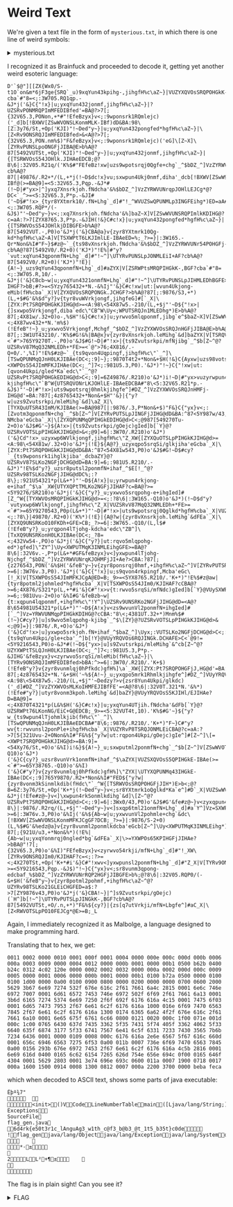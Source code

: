 # Weird Text

We're given a text file in the form of `mysterious.txt`, in which there is one line of weird symbols: 

<details>
  <summary>mysterious.txt</summary>   
  
   `++++++++++[>+>+++>+++++++>++++++++++<<<<-]>>>--.<+++++++++.>>----.<<---.>----.<--.>>---.--..-.--.+++++++++++++++++++++++++++++++++++.<+++++++++++++++++++++++.>---.<<++++++++++++++.-.>----.<--.>>----.<<++++.>----.+++++++++++++++++.>-----.-.<<-----------.>>-.<<++++.++++++++++++.>>---.<<++++++++++++++++.-------------------.>>---.--.++++++++++++++++++++++.<-------------.-.-.+++++++++++++++.-.>------.<<----------.++++++++++++++++.>>+++.-------.<------.>++++.-------.<<-----.-.>>---.+++++.-------.-.-.<<------.-.>>+++.-.-.-.-.<-----------------.<-------.>>---.-------.+++++.-------.++++++++++++++++++++++++++++++++++++.-.-.<++++++++++++++.-.+++++.-.-.-------.+++++.-------.>---------.<++++.-.-.-.-.-------.-.>--------.<++++.<++++++++.-.>---------.+++++.-.-------.>--------.-.-.-.<<---------.-.>-------.+++++.-.-.-.-------.>---------.<++++.-------.+++++.-------.>-----.-.<+++.>++++++++++++++++++++++++++++++++.-.<---.-.<++++.>+++++++++++++++++++++++++++++.<++++.>>------.<<--.-.-.>>+++++++++++++++++++.<-------.>--.<<----.-.>>---.+++++.-.-------.<--------.>++++.-.-------.------------------------.++++++++++++++++++++++++++++.-------.<-------.-.-.>----.+++++.-.-.-------.<------.>++++.-.-.-.-.<++++++++++++++++++++++++++++.<++++.>>---.-------.+++++.-------.++++++++++++++++++++++++++++++++++++.-.-.<---------.++++++++++++++++++++++.+++++.-------.-.>------.<--.-.-.-.+++++.-.-.-------.>---------.<++++.-------.-.-.+++++.-------.>-------.-.-.<<++.>-----.+++++.-.-.-.-.-------.>---------.<++++.>++++++++++++++++++++++++++++++++.<--------.-.++++++++++++++++++++++++++++++++++++.<+++++++++++++++.-.-------.+++++.-------.>------.-.-.>------------.-.<<.-.-.-------.-.-.>---------.>--------.-.<---.>+++++++++++++++++++++.-.-.+++++.-------.<------.-.-.-.>+.-------.-.-.+++++.-.-------.<--------.>-------------------------.-.++++++++++++++++++++++++++++.-.-------.+++++.-------.<<++++++++.-.-.>>----.+++++.-------.+++++.-------.<<------.>+++++++++++++++++.>---.-.-.+++++.-.-------.++++++++++++++++++++++++++++++++++++.<+++++++++++++++++++++.-.-------.-.+++++.-------.-.>--------.-.-.<++.-.-.<++++++++++++.>--.-------.>-------.<<----.>>--.<++.<---.>--.-.-------.-.-.>--------.-.-.<++.-------.>+++++++++++++++++++++++++++++++.<++++.-.-------.++++++++++++++++++++++++++++++++++++.>-----.<<++++++.-.>----.>----.<<---.-.>----.-.-.<++.-------.-.>>++++++++++++++.<-----.>-------------------------.-.<<+.>>+++++++++++++++++++++.+++++.-.-.-------.<---------.>++++.-.-------.------------------------.++++++++++++++++++++++++++++.-------.<-------.-.-.>++.-.-.-------.-.-.-.<<++++++++.>>++++.-.-.<++++++++++++++++++++++.<-----.>>---.-------.+++++.-------.++++++++++++++++++++++++++++++++++++.-.-.<++++++++++++++++++++.-.-.<+++++++++++++++++++++++.>--------.>------.<<---.>---.-.+++++.-.-.-------.-.>---------.<++++.-------.-.-.+++++.-------.>-------.-.-.<----.<-------------------.>--.+++++.-.-.-.-------.>---------.<++++.>++++++++++++++++++++++++++++++++.<--------.-.++++++++++++++++++++++++++++++++++++.<++++++++++++++++.-.-------.+++++.-------.>------.-.-.<++.>>-------------.-.<<---------.-.+++++.-------.>--------.<++++.>>-------.-.<----.>+++++++++++++++++++++.-.-.+++++.-------.<------.-.-.-.>+.-------.-.-.+++++.-.-------.<--------.>-------------------------.-.++++++++++++++++++++++++++++.-.-------.+++++.-------.<<+++.-.-.>>++.<++++++++++++++++++++++.>--------.-.-.-.++++++++++++++++++++++++++++++++++++.<+++++++++++++++++.+++++.-.-.-.-.-------.>--------.<--.+++++.-------.+++++.-------.>------.-.<+++.-.-------.-.>-----.<++++.-.-------.-.-.+++++.-------.>--------.<<--.>+++.-.-.-------.-.>-------.<--.-.+++++.-------.>-----.-.-.-.+++++++++++++++++++++++++++++++++.<------.-.++++++++++++++++++++++++++++++++++++.>----.<<+++.-.>----.-.-.<++.-------.-.>>++++++++++++++.<-----.>-------------------------.-.<<+.>>+++++++++++++++++++++.+++++.-.-.-------.<---------.>++++.-.-------.------------------------.++++++++++++++++++++++++++++.-------.<-------.-.-.>----.+++++.-.-.-------.<------.>++++.-.-.-.-.<++++++++++++++++++++++++++++.<+++.>>---.-------.+++++.-------.++++++++++++++++++++++++++++++++++++.-.-.-.<+++++++++++++++++++.-------.-.-.+++++.-.-------.>--------.<++++.<++++++++++++++++.-.>---------.+++++.-------.>-------.-.<<------.>++.-.-.-------.>------.<++++.-.-.-.-------.+++++.-.-------.>---------.<--.>++++++++++++++++++++++++++++++++.<++++.<+++++.-.>++++++++++++++++++++++++++++.<--.+++++.-------.>----.<++++.-.>>-----------.<<--.-------.-.>-------.<--.-.-.-.>-----.-.>-----------.-.<---.>+++++++++++++++++++++.<<-.>>--.-.+++++.-------.+++++.-------.<---------.>++++.-------.-.+++++.-.-.-.-------.<---------.>-------------------------.++++++++++++++++++++++.-.-.<-----.>--.+++++.-.-------.-.-.<<+++.>>++++.<+++++++++++++++++++++++++.>--------.+++++.-.-.-------.++++++++++++++++++++++++++++++++++++.<++++++++++++++++++++++.-.-------.+++++.-.-.-------.>--------.<++++.-.<+++++++++++++++.>--------.-.-.+++++.-------.>---------.<++++.<--------.>--------.+++++.-------.>------.-.<<------.>++.-.-.-------.-.>-------.+++++++++++++++++++++++++++++++++.<---.+++++.-.-.-.-------.-.++++++++++++++++++++++++++++++++++++.<+++++++++++++.-------.-.+++++.-------.>------.<++++.-.-.>>------------------.<<--.-------.>>++++++++++++++++++++.<--------.<+++.>>--------------------------.-.<<---.>>+++++++++++++++++++++.+++++.-------.-.<---------.>--.+++++.-.-------.+++++.-------.<-------.>-------------------------.++++++++++++++++++++++.-.<----.>++++.-.-------.<----.>--.+++++.-.-------.<-----.>--.+++++.-.-.-------.<<.>>-------------------------.++++++++++++++++++++++.-.-.+++++.-.-------.++++++++++++++++++++++++++++++++++++.--------------------------------.<++++++++++++++++++.>--------.+++++.-.-------.-.+++++.-------.++++++++++++++++++++++++++++++++++++.<++++++++++++++++++++.-.-.<++++++++++++.>--.-------.>-------.<--.<-----.>--.-.+++++.-.-.-------.>---------.<++++.-.-------.+++++.-------.-.>-------.<++++.-.<++++++.>--.<--.>>------.+++++++++++++++++++++++++++++++++.-.<<++.-.-------.>+++++++++++++++++++++++.<++++.-------.+++++.-------.>>++++++++++++++.<------.>--.<<++.-.>>---.-.<------.>++++.------------------------------.-.++++++++++++++++++++++++++++.-.-------.<-------.>-------------------------.++++++++++++++++++++++.+++++.-.-------.-.+++++.-------.<---------.>--.------------------------.++++++++++++++++++++++.-.+++++.-------.<<+++++.-.-.-.>>+.<++++++++++++++++++++++.>--------.+++++.-.-.-------.++++++++++++++++++++++++++++++++++++.<++++++++++++++++++++++.-.-------.+++++.-.-.-------.>--------.-.-.<----.+++++.-------.>----.<++++.-------.+++++.-------.>-----.<<++++++.>---.-.+++++.-.-------.>-------.-.-.<++.-.-.-------.+++++.-------.-.>--------.<++++.-.<++++.>--.<--.>>------.<<--.>>++++++++++++++++++++++++++++++++.<<++++.-.-------.>+++++++++++++++++++++++.-.<---.+++++.-.>>++++++++++++++.<-----.<---.-.-.-.>>------.<------.>-------------------------.++++++++++++++++++++++++++++.-------.+++++.-------.<------.>-------------------------.-.++++++++++++++++++++++++++++.-------.+++++.-------.<-------.-.-.-.>-----.------------------------.<---.>--.++++++++++++++++++++++++++++.-.-------.-.+++++.-------.<<++.-.-.>>++.-.-------.-.-.+++++.-------.++++++++++++++++++++++++++++++++++++.<++++++++++++++++++++++++++++++++++++++.-.+++++.-------.-.-.>-------.<<++++++++++++++++++.>---.+++++.-------.-.-.>-------.-.-.<<---------.-.>.-.-------.>------.<++++.<------.-.>---------.+++++.-.-.-.-------.>----------.<++++.-------.+++++.-------.>-----.-.-.<----.+++++.<++++++.>--.<--.>>------.<<--.>----.<--.>--.>++++++++++++++++++++++++++++++++++++++++++++++++++++.<+++++++++++++++++++++++++++++.>-------------------------.-.<<.>>+++++++++++++++++++++.+++++.-.-------.<--------.-.-.>++.-------.<---.>-------------------------.++++++++++++++++++++++.+++++.-.-------.-.+++++.-------.<---------.>--.------------------------.++++++++++++++++++++++.-.+++++.-------.<<+++++.-.-.>>----.+++++.-.-------.++++++++++++++++++++++++++++++++++++.--------------------------------------.+++++.-------.+++++.-.-------.++++++++++++++++++++++++++++++++++++.--------------------------------.-.-.-------.+++++.-.-.-.-------.++++++++++++++++++++++++++++++++++++.-.-.<+++++++++++++++++++++++++++++.-------.+++++.-.-.-------.-.>--------.<--.>--.<++++.-------.+++++.-.-------.>------.-.-.-.<+.-.-.-.-------.+++++.<+++++++.>>--------.<<--.>>++++++++++++++++++++++++++++++++.<<++++.-.-------.>+++++++++++++++++++++++.-.-.<++.-------.+++++.>>+++++++++++++.<-----.<---.>>--------------------------.<<--.>>+++++++++++++++++++++.+++++.-.-------.<--------.>++++.-.-------.------------------------.++++++++++++++++++++++++++++.-------.<-------.-.-.>++.-.-.-------.-.-.-.<--------.>++++.-.-.<++++++++++++++++++++++++++++++.<++++.>>---.-------.+++++.-------.++++++++++++++++++++++++++++++++++++.-.-.-.<+++++++++++++++++++.-------.-.-.+++++.-.-------.>--------.<++++.<++++++++++++++++.-.>---------.+++++.-------.>-------.-.-.<----.+++++.-------.+++++.-.-.-------.>--------.<<---------------.>+++.-.-.-------.-.>-------.<--.-.+++++.-------.>-----.-.-.<----.-.-.>----.<++++.<++++.>>+++++++++++++++++++++++++++++++.<<--.-.>++++++++++++++++++++++++++.<++++.>>-----.<<--.-.-.>>+++++++++++++++++++.<-------.-.-.-.>----------------------------.++++++++++++++++++++++++++++.-------.+++++.-.-.-------.<--------.>-------------------------.-.++++++++++++++++++++++++++++.-------.+++++.-------.<-------.-.>--------------------------.++++++++++++++++++++++.<---.>++++.-------.<---.>++++.-.-.<++++++++++++++++++++++++++++++.<-.>>---.-------.+++++.-------.++++++++++++++++++++++++++++++++++++.<-------.++++++++++++++++++++++++++++.-------.+++++.-------.-.+++++.-.-------.>----------.<++++.<+++++++++++++++++.>--------.-.-.-.>-------.-.<+++.-------.<---------.>++++.-------.-.>-------.<++++.-.-------.<--------.>--.>------.<++++.-.-.>++++++++++++++++++++++++++++++.-.<---.-------.++++++++++++++++++++++++++++++++++++.<++++++++++++.+++++.-.-------.-.>------.>----------.<<---.>---.>---.-.<<----.-.>-----.<--.-.>---.>++++++++++++++++.-.<<++.-.>>---.<------.>++++.------------------------------.-.++++++++++++++++++++++++++++.-------.-.<-------.-.>+++.------------------------------.++++++++++++++++++++++.+++++.-.-------.-.+++++.-------.<----------.>--.------------------------.++++++++++++++++++++++.-.+++++.-------.<<++++.-.-.-.>>+.<++++++++++++++++++++++.>--------.+++++.-.-.-------.++++++++++++++++++++++++++++++++++++.<++++++++++++++++++++++.-.-------.+++++.-.-.-------.>--------.<<+++++++++++++++++.-.>++.-.-------.-.-.>--------.<<-------.-.>----.+++++.-.-------.>-------.-.<<-------.>++.-.-.-------.-.>-------.<--.-.+++++.-------.>-----.<--.-.-.>----.<++++.<++++++.>--.<--.-.-.>>-------.-.<<+++.-.-------.-.>>-----.<<++++.>>+++++++++++++++++++++++++++++++++++++++++++++++++++++++.<<--.-.>>---.<+++++++++++++++.>-------------------------.++++++++++++++++++++++.-.-.<-----.>++++.-------.------------------------.++++++++++++++++++++++++++++.-------.<------.-.>+++.-.-.-.-.-------.------------------------.<--------.>--.++++++++++++++++++++++++++++.-.-------.-.+++++.-------.<<+.-.-.>>+++++++++++++++++++++++++++++++++.--------------------------------.-.-.-------.-.+++++.-------.++++++++++++++++++++++++++++++++++++.<+++++++++++++++++++++++++++++++++++++.+++++.-------.+++++.-------.>------.<--.+++++.-.-.-.-------.>-------.<++++.<++++++++++.>--------.+++++.-------.>------.-.<<------.>++.-.-.-------.-.>-------.<--.-.+++++.-------.>-----.<--.-.-.>----.<++++.<++++++.>--.<--.-.-.>>-------.-.<<+++.-.-------.-.>>-----.++++++++++++++++++++++++++++++++++++++++++++++++++++++++.-.-.<+++++++++++++++++.<.>>+++.-.<++++++++++++++++++++++++++++++.>--------.+++++.-------.<<++++++++++++++++++++++++.>>--.<------.>++++.-------.<<-----.-.>>+++.-.-.-.-.-------.<-----------.<--------.>--.>++.-.-------.-.+++++.-------.<<--------.>>++++.-------.-.-.++++++++++++++++++++++++++++++++++++.<++++++++++.+++++.-.-------.-.+++++.-------.>--------.-.<---.+++++.-.-.-------.-.-.>--------.<++++.<++++++++++.-.>---------.+++++.-.-------.>--------.-.-.-.<<---------.-.>-------.+++++.-.-.-.-------.>---------.<++++.-------.+++++.-------.>-----.<--.+++++.-.-.-.-.<++++.>>--------.<---.>++++++++++++++++++++++++++++++++.<<++.-.-.>>+++++++++++++++++++.<+++++++++++++++++++++++++.-.>--------------------------.-.++++++++++++++++++++++++++++.-------.+++++.-------.<-------.>++++.-.-------.------------------------.++++++++++++++++++++++++++++.-------.<-------.-.-.-.>+.-.-.-------.------------------------.<<+++++.>>--.++++++++++++++++++++++++++++.-.-------.-.+++++.-------.<<--------.-.-.>>+++++++++++++++++++++++++++++++++.--------------------------------.-.-.-------.-.+++++.-------.++++++++++++++++++++++++++++++++++++.<+++++++++++++++++++++++++++++++.+++++.-------.+++++.-------.>------.<--.-.-.+++++.-.-------.-.>--------.<--.+++++.-.-.-------.+++++.-------.-.>---------.-.<+++.-.-------.+++++.-------.>------.<--.+++++.-.-------.>-----.<++++.-.-------.-.>-----.<++++.>++++++++++++++++++++++++++++++++.-.<<++++.>+++++++++++++++++++++++++++.-.<+++.-.-.>>-------.-.<------.>+++++++++++++++++++++.<<-----.>>--.+++++.-------.-.<-------.>++++.-.-------.------------------------.++++++++++++++++++++++++++++.-------.<-------.-.-.>++.-.-.-.-------.------------------------.<-------.>+++++++++++++++++++++.<--.>++++.-.------------------------------.++++++++++++++++++++++++++++.-.-------.<<+.>>--.+++++.-------.-.+++++.-------.++++++++++++++++++++++++++++++++++++.--------------------------------------.+++++.-------.-.++++++++++++++++++++++++++++++++++++.<++++++++++++++.++++++++++++++++++++++++++++.-.-.-.-.-------.-.>---------.<++++.<+++++++++++.>--.-.-.-.-------.-.>---------.<++++.-------.<----------.>++++.-.-.-.-------.>---------.+++++++++++++++++++++++++++++++++.-.<++.-.-.-.-.-.-------.-.++++++++++++++++++++++++++++++++++++.<+++++++++++.-.-------.-.>-----.>---------------.<<---.+++++.-.>>+++++++++++++++++++.<------.<---.>>--------------------------.<<--.>>+++++++++++++++++++++.-.+++++.-------.-.<---------.>-------------------------.++++++++++++++++++++++++++++.-.-.-------.<------.>-------------------------.++++++++++++++++++++++.-.+++++.-.-------.<-------.>--.------------------------.++++++++++++++++++++++++++++.-------.<-----.>++++.------------------------------.<---.>+++++++++++++++++++++++++++.-.-.-.-.-------.++++++++++++++++++++++++++++++++++++.--------------------------------------.+++++.-.-.-.-------.+++++.-------.++++++++++++++++++++++++++++++++++++.--------------------------------.-.-.-.-.-.-------.++++++++++++++++++++++++++++++++++++.<+++++++++.++++++++++++++++++++++++++++.-------.+++++.-.-.-------.-.>---------.<<++++.>+++.-.-.-------.-.>-------.<++++.-.-.-.-.-.-------.>--------.<++++.<+++++++.-.-.-.-.>>-------.<<++++.-.-------.-.>>-----.<<++++.-.-.-.>>+++++++++++++++++++++++++++++.<<--.>>+++++++++++++++++++++.<++++++++++++.>++++.-------.+++++.-------.+++++.-------.<-------.>++++.-.------------------------------.-.++++++++++++++++++++++++++++.-------.-.+++++.-.-------.-.<<++++++++++.>>++++.-.-.-.-.-.<+++++++++++++++.>--------.<<---------.>>--.+++++.-.-------.++++++++++++++++++++++++++++++++++++.<+++++++++++++++++++++.-.-.-.-.<+++++++++++++++++++++++.>--------.>--------.<<---.>+++.-.-.-.-.-------.-.>---------.<++++.-.-.-.-.-------.>-------.<--.-.-.+++++.<+++.-.-.>>--------.<<++++.-------.-.>>----.<<++++.-.>>+++++++++++++++++++++++++++++++.<<--.-------.-.+++++.-.-.-.-------.>+++++++++++.<++++.-.-------.>>-------------.<<--.+++++.>>++++++++++++++++++++.<--------.<---.>>---.<<--.-.>>---.<------.>++++.-.------------------------------.++++++++++++++++++++++.+++++.-.-------.-.<---------.>-------------------------.++++++++++++++++++++++++++++.-------.-.+++++.-.-------.-.<---------.>--.+++++.-------.-.-.+++++.-.-.-------.<<+.>+++++++++++++++++++++++.-.>++.-------.+++++.-------.++++++++++++++++++++++++++++++++++++.<------.-.++++++++++++++++++++++++++++.-------.+++++.-.-.-.-.-------.>-----------.<<+++++++++++++++.>+++.-.-------.-.>------.-.<<-------.-.>+.-------.>-----.<<----.>+++.-.-.-------.-.>-------.<++++.-------.>---.<++++.-------.>+++++++++++++++++++++++++++++++.<--.-.+++++.-.<++++++.>+++++++++++++++++++++++++++++.<--.>>--------.<<++++.-.-------.-.>-------.<--.-.+++++.>>++++++++++++++.<-----.<---.>>--------------------------.<<--.>>+++++++++++++++++++++.+++++.-.-------.<--------.>++++.-------.+++++.-.-------.<------.>--.-.+++++.-.-.-.-.-------.<---------.>++++.-.-------.+++++.-------.+++++.-------.<<+++.>>++++.-.-------.++++++++++++++++++++++++++++++++++++.--------------------------------------.+++++.-------.+++++.-.-------.++++++++++++++++++++++++++++++++++++.--------------------------------.-.-.-------.+++++.-.-.-.-------.++++++++++++++++++++++++++++++++++++.-.-.<+++++++++++++++++++++++++++++++.-------.+++++.-------.>-----.<<+++++.>>--.<++.-------.+++++.-------.-.>------.<<--------.>>++++++++++++++++++++++++++++++++.<++.-.-------.++++++++++++++++++++++++++++++++++++.<+++++++++++++++++++++++.-.>>-------.-.<<---.-.-.-------.-.>----------.<++++.-------.>>---------.<<--.-.+++++.-.-------.>---------.>-------.-.<---.<+.-.>>+++++++++++++++++++++++++.-.<+++++++++++++++++++++++++++++.>--------.<<++++++++++++++++++++++++++.>>++++.-.-.-.-------.<<------.>---------.>+++.-------.-.+++++.-.-------.-.<<---------.>---------.>---.+++++.-.-.-------.-.<<--------.>>++++.<---------.>--------.+++++.-.-.-------.++++++++++++++++++++++++++++++++++++.<++++++++++++++++++++++.-.-.-.-.-------.>-------.<++++.-.-.-------.>-----.<--.-.-.>----.<++++.-.-------.-.-.+++++.-------.>--------.<<+.>+++.-.-.-------.-.>-------.<++++.-.-------.>----.<--.>--.-.<+++.-.-.-.-.-.-.<++.>>---------.<<--.-.-.>>----.<<--.+++++.-.>>+++++++++++++++++++++++++++++++++++++++++++++++++++++.<++++++++++++++++++++.-.-.>----.+++++.-------.+++++.-.-.-------.<--------.>++++.------------------------------.++++++++++++++++++++++.+++++.-.-------.-.+++++.-------.<<+++++++++.>>++++.-------.<+++++++++++++++++++++.>++++.-.-.-------.<<--------.>>++++.-------.+++++.-.-------.-.-.++++++++++++++++++++++++++++++++++++.<+++++++++.+++++.-------.-.-.-.+++++.-------.-.>----------.<--.-.+++++.-.-------.+++++.-------.>--------.<--.+++++.-.-------.>-----.<<++.>---.-.-.>-----.<<-----.-.>++.-------.-.-.>-------.<++++.-------.+++++.-------.>-----.<--.-.-.>----.<++++.<+++++++.>>+++++++++++++++++++++++++++++++.<<--.-.>++++++++++++++++++++++++++.<--.-.>---.<--.>>+++++++++++++++.<---.>--.<<++.-.-.>>----.<------.>++++.-.-------.-.<-----.>-------------------------.++++++++++++++++++++++++++++.-.-.-.-.-------.+++++.-------.<----------.>++++.-------.------------------------.++++++++++++++++++++++++++++.-.-------.+++++.-------.-.-.<<+++.>>++++.-------.-.++++++++++++++++++++++++++++++++++++.--------------------------------.<+++++++++++++++++.-.>---------.+++++.-------.-.++++++++++++++++++++++++++++++++++++.<+++++++++++++++++++++++.<++++++++++++++++++++.-.>---------.>-----.<++++.<----.-.>---.-.-.-------.-.>---------.<<-------.-.>++.-.-------.-.-.>--------.<++++.<--------.>--.-------.-.+++++.-------.>--------.<++++.-------.+++++.-------.-.-.>-------.<--.+++++.-.-.<+++++.>--.<--.>>--------.<---.<---.-.>>----.<<++++.-.-.>>+++++++++++++++++++++++++++++++++++++++++++++++++++++.<+++++++++++++++++++++++.>++++.------------------------------.-.++++++++++++++++++++++++++++.-------.-.<-------.>--.+++++.-------.-.<-----.>-------------------------.++++++++++++++++++++++++++++.-.-------.+++++.-------.-.<--------.>++++.-.-.-.-.<++++++++++++++++++++++++++++.<++.>>---.-------.<<---.>>++++.-.-.-.-.-.-------.-.++++++++++++++++++++++++++++++++++++.<+++++++++.-.+++++.-------.-.>------.<++++.-------.>---.<--.<++++++++++++++.>++++.-.-.-.-------.-.>---------.<<--------.>+++.-.-------.-.-.-.>--------.+++++++++++++++++++++++++++++++++.-.<++.-.-.-.-.-------.++++++++++++++++++++++++++++++++++++.<++++++++++++.>>---------.<<--.-------.-.>------.>-----.-.<<----.+++++.-------.>------.<++++.-------.+++++.>>+++++++++++++++.<-----.>--.<--.>--.-.-.+++++.-------.+++++.-------.<--------.-.>+++.-------.+++++.-.-.-------.<-------.>++++.-.-.-------.------------------------.<<+++++.>>+++++++++++++++++++++++++++.-.-------.+++++.-------.-.<<-------.>++++++++++++++++++++.-.>++.-------.+++++.-------.-.++++++++++++++++++++++++++++++++++++.<-------.-.++++++++++++++++++++++++++++.-.-------.-.>-------.<++++.<+++++++++++++++++.-.>---------.-.>------.<++++.-------.+++++.-.-.-.-------.>--------.<<------------.>+++.-.-------.-.>------.-.-.<----.+++++.-.-.-.-.-------.>--------.<++++.<++++++.>--.<--.>>-----.<---.<---.>--.<--.-.>>------.<<++++.-.-------.-.>>++++++++++++++++++++++++++++++++++++++++++++++++++++.-.<+++++++++++++++++++++.>--.<<+.-.>>---.-.+++++.-------.-.<---------.>-------------------------.++++++++++++++++++++++.+++++.-------.-.<------.>-------------------------.++++++++++++++++++++++.+++++.-------.<-----.>--.+++++.-------.-.<-----.>-------------------------.++++++++++++++++++++++.-.+++++.-.-.-------.<<+.>>++++.-.-.<++++++++++++++++++++++.-.>---------.+++++.-------.-.++++++++++++++++++++++++++++++++++++.<+++++++++++++++++.>--.<<+++++++++++++++++++++.>+++.-.-.-.-.-------.-.>---------.<--.-.+++++.-.-.-------.>-------.<--.+++++.<+++++.-.-.-.>>-------.<<++++.-------.>>---.<<--.+++++.-.-.-.-------.-.>>--------.<<++++.-.-.-------.>>+++++++++++++++++++++++++++++.<<--.-.>+++++++.<++++.-.>>------.<<--------.>>+++++++++++++++++++++.<------.>--.<<++.-.>>---.-.<------.>--.-.+++++.-.-------.+++++.-------.+++++.-------.<----------.>-------------------------.++++++++++++++++++++++++++++.-.-------.-.-.<-------.>++++.-.-.-.-.-.<+++++++++++++++++++++++++++.<+++.>>---.-------.<<---.>>++++.<------.>--.-------.++++++++++++++++++++++++++++++++++++.<+++++++++++++++++++.-.-.-.-.+++++.-------.-.>---------.<--.-.-.+++++.-------.>------.<++++.-------.<+++++++++++.>++++.-------.-.>-------.<++++.-.-.-.-.<----------.-.>---------.>---------.<++++.-------.+++++.-------.-.>------.<++++.-.-------.>----.<++++.-.-------.>++++++++++++++++++++++++++++++.<++++.-.<++++.>+++++++++++++++++++++++++++++.<--.+++++.-------.+++++.>>++++++++++++++.<------.>--.<<----.-.-.>>----.<------.>++++.-------.-.-.<-----.>++++.-------.-.+++++.-.-.-.-------.<---------.>--.+++++.-.-.-.-.-.-.-.-.-------.-.<<++.>++++++++++++++++++++.>---.+++++.-.-.-------.++++++++++++++++++++++++++++++++++++.<++++++++++++++++++++++.-.-.-.-.-------.>-------.<++++.-.-.-------.>-----.<--.+++++.-------.>----.<<++++++++++.>+++.-.-.-------.>------.<<------.>---.+++++.-.-------.+++++.-------.-.>---------.<++++.-------.>+++++++++++++++++++++++++++++++.<++++.-.-.-.-.-.-.<++++.-.>++++++++++++++++++++++++++++.>-----------.-.<<----.+++++.-------.>------.<--.+++++.-.>>+++++++++++++++.-.-.<<----.>>--.<---------.>--.+++++.-------.+++++.-------.<------.>-------------------------.++++++++++++++++++++++++++++.-.-.-.-.-------.+++++.-------.<----------.>++++.-.-------.------------------------.++++++++++++++++++++++++++++.-.-.-------.<<++++.>>++++.-------.-.+++++.-------.+++++.-------.++++++++++++++++++++++++++++++++++++.--------------------------------.-.-------.+++++.-.-------.++++++++++++++++++++++++++++++++++++.--------------------------------.-.-.-.<+++++.-.>---------.++++++++++++++++++++++++++++++++++++.<++++++++++++++++++++++++++.<+++++++++.>--.-.-.-------.-.>--------.<<-------.>---.-.+++++.-.-.-------.-.-.>----------.+++++++++++++++++++++++++++++++++.<+++.-.-.-.-.<+++++++.-.>---.<--.>+++++++++++++++++++++++++++++.<--.>--.>-------------.-.<<----.+++++.-------.+++++.-------.>--------.<++++.>>+++++++++++++++.<---.>--.<<----.>>--.-.+++++.-------.<-------.-.-.>---------------------------.-.++++++++++++++++++++++++++++.-------.+++++.-------.<-------.>++++.-.-.-.-.-------.------------------------.<--------.>+++++++++++++++++++++.+++++.-.-------.-.-.<<++.>>++++.-------.-.++++++++++++++++++++++++++++++++++++.--------------------------------.-.-------.+++++.-.-.-------.++++++++++++++++++++++++++++++++++++.<+++++++++++++++++++++++++++++++++++++.+++++.-.-.-------.>------.<--.-.+++++.-------.-.>------.<++++.-.-.-.-------.>------.<++++.<++.>--.-.-------.>------.<--.-.+++++.-------.>-----.<++++.-.-.>++++++++++++++++++++++++++++++.<--------.+++++.-.<++++++.>+++++++++++++++++++++++++++++.<++++.-------.>>--------.<<--.-.>------.<++++.>>-----.<<--.-.-.>>+++++++++++++++++++.<-------.-.-.<-----.>>-----.+++++.-.-------.<------.>++++.------------------------------.++++++++++++++++++++++++++++.-------.+++++.-------.<-------.>-------------------------.++++++++++++++++++++++.-.+++++.-.-------.<-------.>-------------------------.-.++++++++++++++++++++++.-.-.<<++++++.>>++++.<++++++++++++++++++++++++++.>--.-.-.-.-.-------.++++++++++++++++++++++++++++++++++++.<+++++++++++++++++++++.-.-.-.-.-------.-.+++++.-------.-.>-----------.<++++.-.-------.-.-.>------.<--.-.+++++.-.-.-------.>-------.<--.+++++.-------.-.+++++.-------.-.-.>---------.<--.-.+++++.-------.+++++.-------.>-------.+++++++++++++++++++++++++++++++++.<---.+++++.<++++.>+++++++++++++++++++++++++++++.<--.>>------.<<--.-.>-----.<--.-.>---.<++++.>>+++++++++++++++.-.<<---.>>--.<------.<---.>>---.<---.>++++.-.-------.-.<-----.>-------------------------.++++++++++++++++++++++++++++.-.-.-.-.-------.+++++.-------.<----------.>--.------------------------.++++++++++++++++++++++.+++++.-------.<------.>++++.------------------------------.++++++++++++++++++++++++++++.-.-------.+++++.-------.+++++.-------.++++++++++++++++++++++++++++++++++++.<+++++++++++++++++++++++.-.++++++++++++++++++++++.+++++.-------.-.>-------.<++++.-------.+++++.-.-------.>------.<++++.-------.-.-.>-----.<++++.-.-.-.-.-------.>-------.<--.<+++++.>--.-.+++++.-------.>-------.<++++.-------.>+++++++++++++++++++++++++++++++.<++++.-------.++++++++++++++++++++++++++++++++++++.<+++++++++++++++++.-------.-.-.>-----.<++++.-.-.-------.>>-------------.<<--.-.>--------.<++++.-.-.-.-.>>++++++++++++++.<-------.>-------------------------.<<----.-.>>++++++++++++++++++++.<-----.>-------------------------.++++++++++++++++++++++.+++++.-.-.-.-------.<--------.>-------------------------.-.++++++++++++++++++++++.-.-.+++++.-.-------.-.<----------.>++++.-.-.-.-.<++++++++++++++++++++++++++++.<++++.>>---.-------.<<---.>>--.+++++.-------.-.++++++++++++++++++++++++++++++++++++.<+++++++++++++++++++.-.-.-.-------.>------.<--.+++++.-.-------.>-----.<++++.-------.-.-.>-----.<++++.-.-.-.-.-------.>-------.<--.-.-.+++++.-------.-.-.>--------.<++++.-------.-.>----.<++++.-------.>+++++++++++++++++++++++++++++++.<--.-.+++++.-.-------.++++++++++++++++++++++++++++++++++++.<+++++++.>>--------.<<--.-.>-----.<++++.>>-----.<<--.-------.>-----.>+++++++++++++++++++.<<+++.>>--.<----.-.-.>++.------------------------------.++++++++++++++++++++++.+++++.-.-.-------.-.-.<----------.>++++.-.-.<++++++++++++++++++++++++++++++.>--------.<<+++++++++++.>>--.+++++.-.-.-.-.-------.<<--------.>>++++.<------------.>--.-.-.-.-.-------.++++++++++++++++++++++++++++++++++++.<+++++++++++++++++++++.-.-.-.-.<+++++++++++++++++++.>--------.>--------.<<---.>+++.-.-.-.-.-------.-.>---------.<++++.-.-.-.-.-------.>-------.<++++.<-----------------.>--.-.-------.>------.<--.-.+++++.-------.-.>------.<++++.-------.>+++++++++++++++++++++++++++++++.<++++.-.-.<++++++.>+++++++++++++++++++++++++++++.<++++.-------.>>--------.<<--.-.>------.<--.-.>---.<--.>>+++++++++++++++.<---.<+++.-.>>---------------------------.++++++++++++++++++++++.<-----.>-------------------------.-.++++++++++++++++++++++++++++.-------.-.<------.>++++.-------.-.-.+++++.-.-------.<--------.>--.-.-.+++++.-.-.-.-------.-.<<++++.>>--.+++++.-.-.-.-------.-.++++++++++++++++++++++++++++++++++++.<+++++++++++++++.-.++++++++++++++++++++++.+++++.-------.-.>-------.<++++.<+++++++++++++++++.-.>---.-------.-.>-------.<<-----.>+++.-------.-.>-----.<--.-.+++++.-.-------.>------.<++++.-------.+++++.-.-------.-.>-------.<++++.<++++.>--.-.-.-.<-----.>>--------.<---.<---.>>---.<---.-.-.<+.-.-.-------.>>--------.<<++++.-.-------.-.>>-----.<<++++.-.>>+++++++++++++++++++++++++++++++.<<--.>>+++++++++++++++++++++.<+++++++++++++++.>++++.------------------------------.++++++++++++++++++++++.+++++.-------.-.<-------.>--.+++++.-.-.-------.<------.>++++.-.-.-.-------.------------------------.<-------.>+++++++++++++++++++++++++++.-.-------.+++++.-------.-.<<++.>>-------------------------.++++++++++++++++++++++.<<---.>>++++.-.<+++++++++++++++++++++.-.>---------.+++++.-------.-.++++++++++++++++++++++++++++++++++++.<------.-.++++++++++++++++++++++++++++.-.-------.-.>-------.<<+++++++++++++++++.>+++.-------.-.>-----.<++++.-.-.-.-------.>------.<++++.-.<-------------.>--------.-.+++++.-------.>--------.+++++++++++++++++++++++++++++++++.<+++.-.-.-------.-.++++++++++++++++++++++++++++++++++++.<++++++++++++++++.-.-.-.-.-------.>>-------------.<<--.>---------.<--.+++++.-.-.-------.+++++.>>++++++++++++++.<--------.<---.>>---.<---.<---.>>---.+++++.-.-------.<------.>++++.-------.+++++.-------.+++++.-------.<-------.>++++.-------.-.+++++.-.-------.<-------.>--.<--.>++++.-.-------.+++++.-------.-.<<+++.>>--.+++++.-.-.-------.-.++++++++++++++++++++++++++++++++++++.--------------------------------------.-.+++++.-.-------.-.++++++++++++++++++++++++++++++++++++.--------------------------------.-------.-.-.++++++++++++++++++++++++++++++++++++.<+++++++.++++++++++++++++++++++++++++.-------.-.>-----.<++++.-.-.-------.+++++.-------.>-------.<--.+++++.-.-.-.-.-.-.-------.>----------.<++++.-------.+++++.-.-------.>------.-.<+++.-.-.<+++++.>>+++++++++++++++++++++++++++++.<<--.-.>++++++++++++++++++++++++++.<++++.>>-----.<<--.-.-.>>+++++++++++++++++++.<-------.>--.<<----.>>--.<----.>++++.------------------------------.++++++++++++++++++++++.<----.>++++.-.-.-.-------.<------.>++++.-.-.-.-.-------.-.<--------.>--.<--.>++++.-.-.<++++++++++++++++++++++++++++++.>--.-.-------.<<+.>>--.-.+++++.-.-------.++++++++++++++++++++++++++++++++++++.<++++++++++++++++++.-------.+++++.-.-.-.-------.>--------.<--.+++++.-.-.-------.-.-.>--------.<++++.-.-.-.-.-------.>-------.<--.-.-.-.-.+++++.-------.>--------.<--.>++++++++++++++++++++++++++++++++.<++++.-------.++++++++++++++++++++++++++++++++++++.<++++++++++++++.+++++.-.-------.-.>------.<++++.-.-------.>>-------------.<<--.-.>-------.<++++.-.-.-------.>>+++++++++++++++.<------.<+++.>>--------------------------.<<--.>>+++++++++++++++++++++.<-----.>-------------------------.++++++++++++++++++++++.-.-.+++++.-.-.-------.<---------.>-------------------------.-.++++++++++++++++++++++.-.-.+++++.-.-------.-.<<++++++++++.>>++++.-.-.-.-.<++++++++++++++++++.<-------.>>---.-------.<<---.>>--.+++++.-------.++++++++++++++++++++++++++++++++++++.<++++++++++++++.-.+++++.-------.-.>------.<++++.<++++++++++++++++++++++.-.>---------.>-----.<++++.<----.-.>---.-.-.-------.-.>---------.<<-------.-.>++.-.-------.-.-.>--------.<<-------.-.>++.-.-------.-.>-------.<++++.-------.+++++.-------.+++++.-.-.-------.>---------.<++++.>++++++++++++++++++++++++++++++++.<<++++++.>++++++++++++++++++++++++++++.<--.+++++.-.-.-------.+++++.>>++++++++++++++.<--------.>--.<<----.-.-.>>----.<------.>++++.-------.-.-.<-----.>++++.-------.-.+++++.-.-.-.-------.<---------.>-------------------------.++++++++++++++++++++++.+++++.-.-------.<------.>++++.-.-.<++++++++++++++++++++++++++++++.<++++.>>---.-.-.-.-.-------.++++++++++++++++++++++++++++++++++++.<++++++++++++++.-.+++++.-------.-.>------.-.<+++.<++++++++++++++++++.-.>---------.-.>------.<<----.>+++.-------.-.>-----.<++++.-.-.-.-------.>------.<--.-.-.-.-.+++++.<++++++.>>--------.+++++++++++++++++++++++++++++++++.-.<<----.+++++.-.-.-------.-.-.>+++++++++++++++++++.<++++.-------.+++++.-------.-.-.>-------.<--.+++++.-.-.-------.>------.>+.-.-.<----.-.-.>----.+++++.-.-.-.-------.<-------.>++++.------------------------------.++++++++++++++++++++++.+++++.-.-------.-.+++++.-------.<----------.>++++.-------.------------------------.++++++++++++++++++++++++++++.-.-.-------.<<+++++.>>++++.<++++++++++++++++++++++++.-.>---.-.-.-------.++++++++++++++++++++++++++++++++++++.<+++++++++++++++++++++++.-.-.-.-.-------.<+++++++++++++++++++.>++++.-------.+++++.-.-------.>-------------.<++++.<--------.-.>---------.+++++.-------.>-------.<<-----.>+++.-.-.-------.+++++.-.-------.>---------.<++++.-.-.-------.>+++++++++++++++++++++++++++++.<++++.-------.++++++++++++++++++++++++++++++++++++.<++++++++++++.-.-.-------.-.>------.<++++.-.-.-------.>-----.<++++.>>----------------.<<--------.-.+++++.-------.>-------.>------.-.<---.<+.>>++++++++++++++++++++.<---.>++++.------------------------------.++++++++++++++++++++++.<----.>++++.-------.-.-.-.-.<-------.>--.------------------------.++++++++++++++++++++++.+++++.-------.-.<-------.>++++.-------.-.+++++.-------.<<+++++.>>++++.-.-.-------.<<-----.>>--.<+++++++++++++++++++++.>++++.-.-.-.-------.++++++++++++++++++++++++++++++++++++.<++++++++++++++++++++++.-------.<+++++++++++++++++++++++.>++++.-------.+++++.-.-------.>---------.-.<---.<---------.>++++.-.-.-.-------.-.>---------.<<--------.>+++.-.-------.-.>------.<++++.-------.+++++.-.-.-------.-.-.>---------.+++++++++++++++++++++++++++++++++.<+++.-.<+++++.-.>++++++++++++++++++++++++++++.-.<---.>>--------.<<--.-.>-----.<++++.>>-----.<<--.-.-.>>+++++++++++++++++++.<-------.>--.<<----.>>--.<----.>++++.-.-------.-.<-----.>--.-.+++++.-------.<-----.>--.-.+++++.-.-.-------.-.<--------.>--.-.<---.-.>+++.-.-.-.-------.-.<<.>>--.-.+++++.-.-.-------.++++++++++++++++++++++++++++++++++++.<+++++++++++++++++++.++++++++++++++++++++++++++++.-.-------.+++++.-.-------.>--------.<--.<+++++++++++++++++.>--.+++++.-.-.-------.>--------.-.-.<++.-.-.-------.-.+++++.-.-.-.<+++++.>>-----------.<<--.>>++++++++++++++++++++++++++++++++.<<++++.-------.-.>+++++++++++++++++++++++.<++++.>>------.<<--------.-.-.>------.<--.>>------.<<--.>----.<--.+++++.-.-------.>-----.-.<+++.>>----------.-.<----.>+++++++++++++++++++++.-.-.+++++.-------.<------.>-------------------------.++++++++++++++++++++++++++++.-.-.-------.+++++.-------.<--------.>--.------------------------.++++++++++++++++++++++.+++++.-------.-.<<+++++++.>>-------------------------.++++++++++++++++++++++++++++.-------.+++++.-.-.-------.-.<<---------.>>++++.<++++++++++++++++.>--------.+++++.-.-.-------.++++++++++++++++++++++++++++++++++++.<++++++++++++++++++++++.-.-------.+++++.-.-.-------.>--------.-.<---.-.+++++.-------.+++++.-------.>-------.<++++.-.<+++++++.>--------.>-----.<--.-.+++++.-.-.-------.+++++.-------.-.>----------.<++++.>++++++++++++++++++++++++++++++++.-.<<+++++++.>----.-.-.-.<+.-------.>++++++++++++++++++++++++++++.-.-.<----.-.-.-.-.>------.<++++.-.-.>>--------------------.-.<------.<----.>>++++++++++++++++++++.+++++.-.-------.+++++.-.-.-------.<----------.>--.-.-.+++++.-.-.-------.<--------.>--.+++++.-------.<----.-.>+++.-.-.-.<+++++++++++++++++++++++++++++.<+++.>>---.-------.+++++.-------.++++++++++++++++++++++++++++++++++++.<++++++++++++++++++++++.-.-------.+++++.-.-.-------.>--------.<--.+++++.-.-.-.-.-------.>--------.<<++++++++++++.-.>----.+++++.-------.>------.<<-----.>+++.-.-.-------.+++++.-.-------.>---------.<++++.-.-.-------.>+++++++++++++++++++++++++++++.<++++.-------.++++++++++++++++++++++++++++++++++++.<++++++++++++.-.>>------.<<--------.+++++.-------.>-------.<++++.-------.+++++.-------.-.>------.<++++.>>------------.<<--.-.-.>>+++++++++++++++++++.<-------.>--.<<----.-.>>---.+++++.-.-------.<--------.>--.<--.>--.+++++.-------.-.<-----.>++++.-------.+++++.-------.+++++.-------.-.<--------.>-------------------------.++++++++++++++++++++++.-.-.<-----.>++++.------------------------------.++++++++++++++++++++++++++++.-------.-.<<.>>++++.-------.++++++++++++++++++++++++++++++++++++.--------------------------------------.+++++.-------.-.+++++.-.-------.-.++++++++++++++++++++++++++++++++++++.--------------------------------.<++++++++++++++.-.>---------.-.++++++++++++++++++++++++++++++++++++.<+++++++++++++++++++++++++.-------.+++++.-.-------.>------.<--.-.+++++.-.-------.+++++.-------.>--------.<--.+++++.-.-.-------.>------.-.<+++.-.-.-.-------.>------.<++++.-.-.-.-.<++++++.>>-------.<---.-.-.<-----.-.>>------.<<++++.-.-.>>+++++++++++++++++++++++++++++++++++++++++++++++++++++.<+++++++++++++++++++++++.>-------------------------.++++++++++++++++++++++.+++++.-.-------.+++++.-------.<--------.>--.-.+++++.-------.-.<------.>--.+++++.-------.+++++.-.-------.-.<<+++++++.>>++++.-.-.<++++++++++++++++++++++.<-----.>>---.-.-.-.-.-------.++++++++++++++++++++++++++++++++++++.<++++++++++++++.+++++.-------.-.+++++.-.-------.-.>---------.<++++.<++++++++++++++++.-.>---------.-.>------.<<----.-.>++.-.-.-.-------.+++++.-------.>----------.<++++.-.-.-.-.-.-.<+++++++.>--.<--.>>-----------.<---.-.-.<-----.>>-----.<---.-.-.<-----.>>+++++++++++++++++++++++++++++.<<--.>+++++++++++++++++++++++++++.<++++.-.-.-------.>>-------.<<++++.-.>>++++++++++++++++++++.<---------.<---.-.-.>>-----.<-----.>--.+++++.-------.<----.>--.+++++.-.-------.<-----.>++++.-.-.<++++++++++++++++++++++++++++++.>--------.<<++++++++++++++.>>++++.-------.<-----.>--.-.<<------.>>++++.<-----.>--.-.-------.+++++.-------.+++++.-------.++++++++++++++++++++++++++++++++++++.<---------.++++++++++++++++++++++.-.>----.<--.+++++.-.-------.>-----.-.<+++.-------.+++++.-------.>-----.<<++++++++.-.>++.-------.+++++.-------.>-------.<--.-.+++++.-.-------.+++++.-------.>--------.<++++.-.-.<++++++.>--.-.-.-.<-----.>>----------.+++++++++++++++++++++++++++++++++.-.<<----.+++++.-------.>+++++++++++++++++++++++.<--.>>------.<<--.-.-.>------.<--.>--.<++++.-.>>---------.-.<-----.>+++++++++++++++++++++.------------------------.++++++++++++++++++++++++++++.-------.+++++.-.-------.<--------.>++++.-------.-.+++++.-------.<------.>--.+++++.-.-.-.-.-------.<<++++++.-.>>+++.-.-.-.<++++++++++++++++++++.<------.>>---.-------.<<---.-.>>---.+++++.-.-.-------.+++++.-------.-.++++++++++++++++++++++++++++++++++++.<---------------.++++++++++++++++++++++++++++.-------.+++++.-.-------.>-------.<<+++++++++++++++++.>+++.-------.-.>-----.<++++.-.-.-.-------.>------.<++++.-------.-.+++++.-.-.<++++++.>>--------.<<--.-.-.+++++.-.-------.>>-------.<<++++.-.-.-.-.-------.>>+++++++++++++++++++++++++++.<<--.>+++++++++++++.<--.+++++.-.-.-------.+++++.>>++++++++++++++.<--------.<---.>>---.<---.<---.>>---.+++++.-------.<-----.>++++.-------.<---.>++++.-.-.-------.------------------------.++++++++++++++++++++++.<-------.>++++.-.-.-.-------.------------------------.<-------.>+++++++++++++++++++++++++++.-.-.<++++++++++++++++++++++++++++++.>--.-.-------.<<++.>>--.+++++.-.-.-.-------.++++++++++++++++++++++++++++++++++++.<------------.++++++++++++++++++++++++++++.-------.+++++.-.-.-------.-.>---------.-.<+++.-------.-.-.>-----.<++++.-------.+++++.-.-.-------.-.>--------.<++++.-.-.-------.<-.>--.>-------.<++++.-.-------.-.+++++.-------.>-------.-.<---.+++++.-.-------.-.-.>-------.+++++++++++++++++++++++++++++++++.-.<<+++.-.-.>-.<--.>>+++++++++++++++++.-.<+++++++++++++++++++++++++++.<++.>>--------------------------.++++++++++++++++++++++.<----.>++++.-.-------.------------------------.++++++++++++++++++++++.<------.>++++.-.-------.<----.>--.-.+++++.-.-.-------.-.<--------.>++++.-.-.-------.+++++.-------.-.-.<<+.>>--.-.-.-.++++++++++++++++++++++++++++++++++++.<+++++++++++++++++++.-.++++++++++++++++++++++.+++++.-------.-.>-------.<++++.-------.+++++.-.-------.>------.<++++.-------.-.-.>-----.<++++.-.-.-.-.-------.>-------.<--.<++.>--.-.+++++.-------.>-------.<++++.>++++++++++++++++++++++++++++++++.-.<---.-.-.-.-.-------.-.++++++++++++++++++++++++++++++++++++.<++++++.-.>---.<--.>>-------------.<<--.-.>-----.<++++.-.-.-.-.>>++++++++++++++.<-------.>-------------------------.<<----.-.>>++++++++++++++++++++.<-----.>++++.-------.------------------------.++++++++++++++++++++++++++++.-.-.-------.-.<---------.>++++.-.-------.-.+++++.-------.<-------.>--.------------------------.<---.>+++++++++++++++++++++++++++.-.-------.+++++.-------.-.<<+++.>>++++.-.-------.+++++.-.-.-.-------.++++++++++++++++++++++++++++++++++++.-.<++++++++++++++++.-.++++++++++++++++++++++++++++.-.-.-.-------.-.>---------.<<++++++++++++++.>+++.-------.-.>-----.<--.-.+++++.-.-------.>------.<--.+++++.-------.-.-.-.>-------.+++++++++++++++++++++++++++++++++.<---.+++++.<++.-.>---.<--.>+++++++++++++++++++++++++++++.-.<---.+++++.-.-------.-.-.>-------.<++++.-.-.-.-------.>>---------------------.<<++++.-.>>++++++++++++++++++++.<----------.<---.-.-.>>-----.<-----.>++++.-.-------.-.<-----.>--.------------------------.++++++++++++++++++++++++++++.-------.<-----.>-------------------------.++++++++++++++++++++++.+++++.-------.<-----.>--.+++++.-------.<----.>--.-.-.<----.>--.-.-.+++++.-------.<<.>>--.++++++++++++++++++++++++++++++++++++.<+++++++++++++++++++++++++.++++++++++++++++++++++.-.>----.<++++.-------.-.+++++.-------.>------.<<+++++++++++++++++++++.>+++.-.-------.-.+++++.-------.>--------.<<--------.>---.-.+++++.-------.+++++.-.-------.+++++.-------.>-----------.<++++.-------.<-------------.>++++.-.-------.>-------.<++++.-------.-.+++++.-.-.-.-------.>---------.<++++.-------.>+++++++++++++++++++++++++++++++.<++++.<+++++.>+++++++++++++++++++++++++++++.<++++.-------.+++++.-------.>>+++++++++++++++.<------.<+++.>>---.<<--.>>--.-.<------.>++++.-------.------------------------.++++++++++++++++++++++.<-----.>-------------------------.++++++++++++++++++++++++++++.-.-.-.-.-------.+++++.-------.<----------.>++++.-.-------.------------------------.++++++++++++++++++++++++++++.-.-.-------.<<++++.>>--.+++++.-.-------.-.++++++++++++++++++++++++++++++++++++.--------------------------------.<+++++++++++++++++.-.>---------.+++++.-.-.-.-------.++++++++++++++++++++++++++++++++++++.<+++++++++++++++++++++.-.-------.+++++.-------.>------.<--.<++++++++++.>++++.-.-.-.-------.-.>---------.<<--------.>+++.-.-------.-.>------.-.-.<----.+++++.-.-.-.-.-------.>--------.<++++.<++++++.>--.<--.>>-----.<<--.>>++++++++++++++++++++++++++++++++.<<++++.-.-------.>+++++++++++++++++++++++.-.-.-.<+.-.>>----------.-.<-----.>+++++++++++++++++++++.-.-.+++++.-------.<------.>++++.-.-------.+++++.-.-------.<-------.>++++.-.-.<++++++++++++++++++++++++++++++.>--------.<<+++++++++.>>++++.-.-------.<------.>++++.-------.<<-------.>>++++.<-----.<---.>>---.-------.+++++.-------.++++++++++++++++++++++++++++++++++++.-.-.<++++++++++++++++++++.-.-------.+++++.-------.>------.<<++++++++++++++++++++.>---.-.+++++.-.-.-------.-.>---------.<++++.-------.-.-.+++++.-------.>-------.-.-.<----.>--.<++++.-.<+.>>----.<---.-.<----.>>++++++++++++++++++++++++++++++.<---.<---.>+++++++++++++++++++++++++++++.<++++.-------.-.-.>-----.<++++.-.-.-.-.-------.>-------.<++++.-------.+++++.-.-------.>------.>----------------------.-.<---.<+.>>++++++++++++++++++++.<---.>++++.-------.+++++.-.-.-------.<-------.>++++.-.-------.-.-.+++++.-------.<--------.>--.------------------------.++++++++++++++++++++++.+++++.-------.-.<<+++++++.>>++++.-.<++++++++++++++++++++++++.<----.>>---------.-.+++++.-.-.-------.-.++++++++++++++++++++++++++++++++++++.<+++++++++++++++++++.-.-.-.<+++++++++++++++++++++.>--------.>-------.<<---.>+++.-.-.-.-.-------.-.-.>----------.<++++.<-----------.>--.-.-------.>------.<<-----.>---.+++++.-.-------.+++++.-------.-.>---------.<++++.-------.>+++++++++++++++++++++++++++++++.<++++.-.-.-.-.-.-.<++++.-.>++++++++++++++++++++++++++++.<++++.-------.-.+++++.-------.>------.<++++.-.>>++++.<<--.-.>>---.<-------.<---.>>+++.-.<++++++++++++++++++++++++++++++.>--------.<<++++++++++++++++++++++++++.>>++++.-.-------.-.-.<<------.>>--.+++++.-------.<<----.>-------------.>---.+++++.-.-.-.-.-.-.-.-.-------.-.<<--------------.>--------------.>---.+++++.-.-.-------.-.++++++++++++++++++++++++++++++++++++.<+++++++++++++++++++++.-------.-.+++++.-.-------.-.>--------.<++++.-.-------.-.-.>------.<++++.-.-.-.-.-------.>-------.<--.-.-.+++++.-------.-.-.>--------.<++++.-------.-.>----.<++++.-.>+++++++++++++++++++++++++++++++.<--.-------.-.+++++.-.-.-.<+++++.>+++++++++++++++++++++++++++++.<++++.-.-------.>>-------------.<<--.+++++.>>++++++++++++++++++++.<--------.>-------------------------.-.++++++++++++++++++++++.-.<-----.-.>---.+++++.-.-------.-.<------.>-------------------------.++++++++++++++++++++++++++++.-------.<----.>-------------------------.++++++++++++++++++++++.+++++.-------.<-----.>--.+++++.-.-------.-.<<++.-.-.>>----.+++++.-------.<<----.>+++++++++++++++++++++.>---.+++++.-.-.-------.++++++++++++++++++++++++++++++++++++.<++++++++++++++++++++++.-.-.-.-.-------.>-------.<--.-.-.>----.<--.-.+++++.-------.-.+++++.-.-------.>---------.<++++.-.<++++.>--------.-.+++++.-.-.-------.>----------.<--.>++++++++++++++++++++++++++++++++.<++++.-------.-.++++++++++++++++++++++++++++++++++++.<+++++++++.>--.<--.+++++.-.-.-------.>------.<++++.-------.-.-.+++++.-.-.-------.>---------.>----------------------.-.<<++.-.>>++++++++++++++++++++.<------.>++++.-.-------.-.+++++.-------.<-------.>++++.-------.-.-.<-----.>--.+++++.-.-------.<-----.>++++.-------.------------------------.++++++++++++++++++++++++++++.-.-.-------.<<++++.>>++++.-------.+++++.-.-------.-.++++++++++++++++++++++++++++++++++++.<++++++++++++++++++.++++++++++++++++++++++.-.>----.<++++.-------.-.+++++.-------.>------.<++++.<+++++++++++++++.>--------.-.-.-.>-------.<<------.>---.+++++.-.-.-------.>-------.<--.+++++.-------.+++++.-.-.-------.>--------.<++++.-.-.<+++++.>>-----.<---.-.<----.>>----.<---.-.-.<+.-------.>>++++++++++++++++++++++++++++.<<--.>++++++++++++++++++++++++++.<--.-.-.>----.<++++.-.-.>>+++++++++++++.<-----.<---.>>--------------------------.<<--.>>+++++++++++++++++++++.+++++.-.-------.<--------.>++++.-.-------.------------------------.++++++++++++++++++++++++++++.-------.<-------.>-------------------------.-.++++++++++++++++++++++.-.-.<------.>--.------------------------.++++++++++++++++++++++.-.+++++.-------.<<++++++.-.>>+++.<++++++++++++++++++++++++.>--.-------.+++++.-------.++++++++++++++++++++++++++++++++++++.<------.-.++++++++++++++++++++++.+++++.-------.-.+++++.-------.>---------.<<+++++++++++++++++.-.>----.-.>-----.-.<+++.-------.<-------.>--.>-----.<--.<----.>++++.-------.+++++.-.-.-.-------.>----------.<--.+++++.-.-.-------.+++++.-------.-.>---------.-.-.<++.>++++++++++++++++++++++++++++++++.<<+.>---.-.<---.>--.<--.>+++++++++++++++++++++++++++++.<--.-.-.>----.<++++.>>++++++++++.-.<<---.>>--.<<--.>>--.<--------.>--.------------------------.++++++++++++++++++++++++++++.-------.-.<------.>++++.-------.+++++.-------.<-----.>--.------------------------.++++++++++++++++++++++.+++++.-------.+++++.-.-.-.-.-------.<<++++++.>>++++.<++++++++++++++++++++.<---.>>---.-------.<<---.>>++++.-.-.-.-.-.-------.-.++++++++++++++++++++++++++++++++++++.<+++++++++.-.+++++.-------.-.>------.<++++.-------.>---.<--.<++++++++++++++.>++++.-.-.-.-------.-.>---------.<++++.-.-.-.-.<-------------.-.>---------.>---------.<--.+++++.-.-.-.-.-.-------.-.>----------.<++++.-.-.-.-.<+++++.>>-------.<---.-.-.<-----.>>-----.++++++++++++++++++++++++++++++++++++++++++++++++++++++++.-.<++++++++++++++++++++++++++.<+.-.>>----.<----.>--.-.+++++.-------.<-----.>--.+++++.-.-.-------.+++++.-------.<--------.>++++.-.-.<++++++++++++++++++++++++++++++.>--.-------.<<+++++++++.>>++++.-.-.-.<--------.<------.>>---.-.-.-.-.-------.++++++++++++++++++++++++++++++++++++.<++++++++++++++.-.+++++.-.-------.>------.<--.<+++++++++++++++++++.>++++.-.-.-.-------.+++++.-.-.-.-------.>-------------.<--.-.-.-.-.>------.<--.>--.<++++.<++.>--.-.<---.>>------.<<--.>>++++++++++++++++++++++++++++++++.<<--.-.-.>+++++++++++++++++++++++.>-----.-.<<----.+++++.-------.>------.-.>------.-.<<-----.-.>-----.<--.-.>---.<++++.-.-.>>+++++++++++++.<<--.>>--.<-------.>--.+++++.-------.-.<-----.>--.-.-.-.-.<------.>-------------------------.++++++++++++++++++++++.+++++.-------.<-----.>--.------------------------.++++++++++++++++++++++.+++++.-------.<------.>++++.------------------------------.++++++++++++++++++++++++++++.-------.-.<<+.>>--.-.++++++++++++++++++++++++++++++++++++.--------------------------------.-.-.-.<++++++++++++++++++++.-.>---.-.-------.++++++++++++++++++++++++++++++++++++.<-----.++++++++++++++++++++++++++++.-.-.-.-.-------.-.>---------.<++++.-.-.-.-.-------.>-------.<--.-.+++++.-.-------.-.>-------.<++++.-.-------.-.>-----.+++++++++++++++++++++++++++++++++.<+++.-.-------.++++++++++++++++++++++++++++++++++++.>-----.<<+++++++++.-.>----.<--.>>-----.<<--.-.-.>------.<++++.>>------.<<--------.+++++.>>++++++++++++++++++++.<<--.>>--.<--------.<---.>>+++.-.<++++++++++++++++++++++++++++++.>--------.<<++++++++++++++++++++++++++.>>--.+++++.-.-------.+++++.-.-------.-.<<---------.>>++++.-.-.-.<+++++++.------------------------.<-------.>>----------.+++++.-.-------.-.-.<<-------.>>++++.-------.-.++++++++++++++++++++++++++++++++++++.<++++++++++++++++.-.-------.+++++.-.-------.>-------.<++++.-.-------.+++++.-.-------.>-------.<<+++++++++++++++.>+++.-.-.-.-------.-.>--------.<++++.<---------.-.>---.-.-------.>-------.<<-----.>---.>---.<++++.-.-------.>++++++++++++++++++++++++++++++.<++++.-------.++++++++++++++++++++++++++++++++++++.<+++++++++++++++++++.-.-.-------.-.>------.<++++.-.-------.>>-------------.<<--.-.>-------.<++++.-.-.-.-.>>++++++++++++++.<-------.>--.------------------------.++++++++++++++++++++++.<----.>++++.------------------------------.++++++++++++++++++++++.+++++.-------.-.<-------.>++++.-.-------.------------------------.++++++++++++++++++++++++++++.-------.<-------.>++++.-.-.-------.------------------------.<<+++++.>>+++++++++++++++++++++++++++.-.-------.+++++.-------.-.<<-------.>>--.+++++.-------.-.-.++++++++++++++++++++++++++++++++++++.<+++++++++++++++++++++++++++++++++++++.-.+++++.-------.+++++.-------.+++++.-------.>---------.<++++.<+++++++++++++++++.>--.-.-------.-.-.>--------.<--.<--------.>++++.-------.-.>------.<<-----.>---.-.-.>-----.<<-----.-.>++.-.-------.-.>-------.<--.+++++.-.-.-.-------.-.>--------.<++++.-.<+++++++.>>++++++++++++++++++++++++++++++.<<--.-.-.>+++++++++++++++++++++++++.<++++.-.-.-.>>++++++++++++++.<------.<---.-.>>----.<----.>++++.-------.+++++.-.-.-------.<-------.>++++.-.-------.-.-.+++++.-------.<--------.>--.------------------------.++++++++++++++++++++++.+++++.-------.-.<<+++++++.>>++++.-.<++++++++++++++++++++++++.<----.>>---------.-.<<---.>>--.-.-.++++++++++++++++++++++++++++++++++++.<++++++++++++++++++++.-------.-.+++++.-.-------.-.+++++.-------.-.>-----------.<<++++++++++++++++++.-.>----.-.-.>------.<--.<------.>++++.-------.-.>------.<<-----.>+++.-.-------.-.-.-.>--------.<--.-.-.>----.<++++.-.-.-------.-.-.>-------.<++++.<+++.-.>>----.+++++++++++++++++++++++++++++++++.-.<<----.-.>+++++++++++++++++++++++.<--.-.>---.-.-.<++.>>+++++++++++++.<<--.>>--.<-----.>--.+++++.-.-.-.-------.<-------.>++++.-------.-.-.<-----.>--.------------------------.++++++++++++++++++++++.+++++.-.-.-.-------.+++++.-------.<<++++++.>>++++.<+++++++++++++++++++++.>--.-.-------.<<------.>>++++.-.-.-------.++++++++++++++++++++++++++++++++++++.<+++++++++++++++++++.-------.-.-.+++++.-.-------.>--------.<++++.-.-.-.-.-------.-.-.>---------.<++++.-.-.<++++++++.-.>---.-------.>--------.<--.-.+++++.-.-------.+++++.-------.>--------.<++++.-------.>+++++++++++++++++++++++++++++++.<++++.-.<++++++.>+++++++++++++++++++++++++++++.>-----.<<---.-.>----.>----.<<---.-.>----.<++++.-.>>------.<<--.-------.>>++++++++++++++++++++.<-------.>-------------------------.-.<<+.>>+++++++++++++++++++++.+++++.-.-------.<--------.-.>---.-.<---.>-------------------------.-.++++++++++++++++++++++++++++.-------.+++++.-------.<-------.>++++.------------------------------.++++++++++++++++++++++.+++++.-.-------.<-------.>-------------------------.++++++++++++++++++++++.-.+++++.-------.-.<<+.>>-------------------------.++++++++++++++++++++++++++++.-.-------.++++++++++++++++++++++++++++++++++++.--------------------------------------.-.+++++.-------.++++++++++++++++++++++++++++++++++++.--------------------------------.-.-------.++++++++++++++++++++++++++++++++++++.<++++++++++++.++++++++++++++++++++++++++++.-.-------.-.-.>-------.<<++++++++++++.>+++.-------.-.+++++.-------.+++++.-.-------.+++++.-------.>------------.<<------------.-.>----.+++++.-------.>------.<++++.-.-.-.-.-.-------.+++++.-------.>----------.<++++.-.-.-.<++++.>>------.<---.>++++++++++++++++++++++++++++++++.<<++.-------.>+++++++++++++++++++++++++++.>----.-.<<++.>>+++++++++++++++++++++.<-----.>++++.-.-------.<----.>-------------------------.-.++++++++++++++++++++++++++++.-.-------.+++++.-------.<--------.>++++.-------.------------------------.++++++++++++++++++++++++++++.-.-.-.-.-------.+++++.-.-.-------.<<+++.>>++++.-------.-.-.-.++++++++++++++++++++++++++++++++++++.--------------------------------.<++++++++++++.-.>---------.+++++.-------.-.++++++++++++++++++++++++++++++++++++.<+++++++++++++++++.>--.<<+++++++++++++++++.>+++.-.-.-.-.-------.-.>---------.<++++.-.-.-.-.-------.>-------.<--.+++++.<+++++.-.-.-.>>-------.<<++++.-------.>>+++++++++++++++++++++++++++++++.<<++++.-------.>++++++++++++++++++++.>----.<<---.-.+++++.-.-------.>-------.<++++.-------.>>---------.<<--.-.>------.<--.-.>---.<++++.-.>>---------.-.<<---.>>+++++++++++++++++++++.<-------.>++++.-.-------.<----.>++++.-.-.-------.-.+++++.-------.<--------.>-------------------------.++++++++++++++++++++++.+++++.-------.<-----.>--.+++++.-------.-.<-----.>--.------------------------.++++++++++++++++++++++.-.-.<<+.>>++++.<++++++++++++++++++++++++++.>--------.+++++.-.-.-------.-.++++++++++++++++++++++++++++++++++++.<+++++++++++++++++++++.-.<++++++++++++++++++++++.>--------.>-----.<<---.>+++.-.-.-.-.-------.-.>---------.<++++.-.-.-.-.-------.>-------.<--.+++++.-.-.-.-.<+.>>--------.+++++++++++++++++++++++++++++++++.-.<<++.-.-.-.-.-------.-.>+++++++++++++++++++.<++++.>>----------.-.<<---.-------.>------.<++++.-.-------.>>-------.<<--.+++++.>>++++++++++++++++++++.<--------.>-------------------------.-.<<-----.>>+++++++++++++++++++++.+++++.-.-------.<--------.>-------------------------.++++++++++++++++++++++.+++++.-------.-.<------.>++++.-------.-.<----.-.>+++.-.-.-------.------------------------.<------.>--.++++++++++++++++++++++++++++.-.-------.-.+++++.-------.<<+.>>++++.-.-------.+++++.-.-------.++++++++++++++++++++++++++++++++++++.<++++++++++++++++++.++++++++++++++++++++++.+++++.-.-------.-.-.-.>---------.<++++.-------.-.-.-.+++++.-------.>--------.<--.<++++++++.>++++.-------.+++++.-.-.-.-------.>----------.<++++.-.-.-------.>+++++++++++++++++++++++++++++.<++++.-------.++++++++++++++++++++++++++++++++++++.<++++++++++++.-.>>------.<<--------.+++++.-------.>-------.<++++.-------.>>-------.<<--.-.-.>-------.>-----.<<+++.-.-.-.-.>>+++++++++++++++++.<--------.>-------------------------.++++++++++++++++++++++++++++.-------.+++++.-------.<------.>++++.-.-.-.-.-------.------------------------.++++++++++++++++++++++.<---------.>++++.-.-------.+++++.-.-------.<<+++++++.>>--.+++++.-.-------.<<-----.>>++++.-.-------.-.<<-----.>++++++++++++++++.>---.-.-.+++++.-.-------.++++++++++++++++++++++++++++++++++++.<+++++++++++++++++++++.-.-------.-.+++++.-------.-.>--------.-.-.<++.-------.+++++.-.-------.>------.<++++.-.-------.+++++.-.-.-------.>--------.<++++.-.-.>++++++++++++++++++++++++++++++.-.<---.-.-.-.-.-------.++++++++++++++++++++++++++++++++++++.<++++++++++++.+++++.-------.+++++.-------.-.>-------.<++++.-------.-.-.>-----.<++++.-.-.>>-----------------------.-.++++++++++++++++++++++.<-------.>-------------------------.++++++++++++++++++++++++++++.-------.+++++.-.-.-------.<--------.>++++.-.-------.-.-.<------.>++++.-.-.-.-.-.-------.-.-.-.<<++.>>++++.<+++++++++++++++++++++.>--.-.-------.-.++++++++++++++++++++++++++++++++++++.<+++++++++++++++++++++++.-.-.-------.>-----.<<+++++++++++++++++++++.>+++.-.-------.+++++.-.-------.>--------.<--.<---------.>--.+++++.-.-.-------.>--------.-.-.<<---------.-.>.-------.>-----.<<----.>+++.-.-.-------.-.>-------.<++++.>++++++++++++++++++++++++++++++++.<--.-------.-.++++++++++++++++++++++++++++++++++++.<++++++++++.>>------.<<++++.-------.-.-.>-------.>------.-.<<----.-.+++++.-.-.-------.>---------.<++++.>>++++++++++++++.-.<----.>-------------------------.++++++++++++++++++++++++++++.-------.+++++.-------.<------.>++++.-.-------.------------------------.++++++++++++++++++++++.-.-.+++++.-.-------.<<+++++++++++.>>++++.-------.+++++.-------.-.<<------.>>--.+++++.-------.<<----.>>++++.<+++++++++++.-.>---.-.-.-------.++++++++++++++++++++++++++++++++++++.<+++++++++++++++++++++++.<++++++++++++++++++++++++.-.>---.-.-.-------.-.>---------.<<-------.-.>----.+++++.-------.-.-.-.>---------.<++++.-.-.-------.>-----.<--.-.>---.<++++.-.-.<-------------------.-.>---------.>-------.<++++.>++++++++++++++++++++++++++++++++.<--------.-.++++++++++++++++++++++++++++++++++++.<+++++++++++++++++++++.-.-------.+++++.-------.>------.<++++.-------.>>------------.<<--.-.-.>-------.<++++.-------.>---.-.>---------.-.<---.>+++++++++++++++++++++.-.-.+++++.-------.<------.>++++.-.-------.+++++.-.-------.<-------.-.>+++.-------.-.-.<-----.>++++.-------.------------------------.<----.>--.++++++++++++++++++++++++++++.-.-------.-.+++++.-------.<<+.-.-.>>++.-------.-.+++++.-.-.-.-------.++++++++++++++++++++++++++++++++++++.<++++++++++++++.++++++++++++++++++++++.-.+++++.-.-.-------.-.>---------.<<+++++++++++++++.-.>++.-.-.-.-------.+++++.-------.>----------.<--.-.-.-.+++++.-.-.-.-.<+++++.>>-----------.<<--.>----.<--.>>----.-.+++++++++++++++++++++++++++++++++.<<----.-.>++++++++++++++++++++++++.>----.<<---.-.>----.<++++.-.-------.>>-------.<<++++.-.>>++++++++++++++++++++.<--------.<---.-.-.>>-----.-.-.<-------.>-------------------------.++++++++++++++++++++++++++++.-.-.-------.+++++.-------.+++++.-------.<----------.>++++.-.-.-.-------.------------------------.<-------.>--.++++++++++++++++++++++++++++.-.-------.-.+++++.-------.<<++.-.>>---.+++++.-------.++++++++++++++++++++++++++++++++++++.--------------------------------------.+++++.-------.+++++.-------.++++++++++++++++++++++++++++++++++++.<++++++++++++++.++++++++++++++++++++++.-.+++++.-.-.-------.-.>---------.<++++.-------.-.-.+++++.-------.>-------.-.-.<<+++++.>+.-.-.-.-.-.-.-.-------.>-----------.<++++.-------.-.+++++.-.-.-.<+++++.>>---------.+++++++++++++++++++++++++++++++++.-.<<++.-.-------.>+++++++++++++++++++++++.<--.+++++.-------.-.>>++++++++++++++.-.<-------.>--.<<+.>>--.-.+++++.-------.<-------.-.>---.-.<---.>++++.-.-------.-.<-----.>++++.-.-.-.-------.<------.>--.-.-.-.-.+++++.-------.<<+++.-.>>+++.<+++++++++++++++++++++++.>--------.+++++.-.-.-------.++++++++++++++++++++++++++++++++++++.<++++++++++++++++++++++.-.-------.+++++.-.-.-------.>--------.<++++.-.-.<++++++++++++++.>--------.-.-.>--------.<++++.-.-------.+++++.-.-.-------.>--------.<<-------------.>---.+++++.-.-------.>------.<--.>++++++++++++++++++++++++++++++++.<++++.-------.-.++++++++++++++++++++++++++++++++++++.<+++++++++++.+++++.-------.>----.-.-.<++.-.-------.+++++.-------.+++++.-------.>--------.<++++.-.-.>>----------------------.-.<------.<----.>>++++++++++++++++++++.+++++.-.-------.+++++.-.-.-------.<----------.>--.-.+++++.-------.-.<------.>++++.-.-------.+++++.-------.<------.-.>+++.-.-.-.<+++++++++++++++++++++++++++++.<+++.>>---.-------.+++++.-------.++++++++++++++++++++++++++++++++++++.<++++++++++++++++++++++.<+++++++++++++++++++++++++++.-.>---------.+++++.-.-------.>--------.<<------.-.>++.-.-------.-.>-------.<<------.-.>----.+++++.-------.>------.<--.+++++.-.-.-.-.-------.>--------.<<-------------.>---.+++++.-.-------.>------.-.-.<++.-.-.-.>+++++++++++++++++++++++++++++.<--.-.-------.++++++++++++++++++++++++++++++++++++.<++++++++++++.-------.>>-------.<<--.-.>------.<++++.>>-----.<<--.-.-.>>+++++++++++++++++++.<-------.-.-.<-----.>>+.-.-.<+++++++++++++++++++++++++++++.-.>---------.<<++++++++++++++++++++++++.>---.>+++.-.-.-.-.-------.+++++.-------.<<----------.>>--.<-----------.>--.+++++.-------.<<------.-.>>---.<-------.>--.-.+++++.-------.<<-------.>>+++++++++++++++++++++++++++++++++++.<++++++++++++++++++++++.-.-.-------.-.+++++.-------.>--------.<--.+++++.-.-.-------.>------.<--.-.+++++.-------.>-----.<++++.<++++++++++++.-.>---------.+++++.-.-------.>--------.-.<<-------.>++.-.-.-------.-.>-------.<--.-.+++++.-------.>-----.-.-.-.+++++++++++++++++++++++++++++++++.<------.-.++++++++++++++++++++++++++++++++++++.<++++++++++.-.>>------.<<--.-.-.-.-------.>---------.<++++.-.-.>>+++++++++++++.------------------------.++++++++++++++++++++++.<-------.>++++.-.-.-.-------.------------------------.++++++++++++++++++++++.<--------.>++++.-.------------------------------.++++++++++++++++++++++++++++.-------.-.-.<--------.>++++.-------.------------------------.<----.>--.++++++++++++++++++++++.+++++.-.-.-------.-.<<-.>>++++.<++++++++++++++++++++++++.>--.-------.++++++++++++++++++++++++++++++++++++.<+++++++++++++++++++++++++.-.-.<+++++++++++++++++++++++++.>--------.+++++.-.-------.+++++.-.-------.>------------.<++++.-.<-----------.-.>---------.-.+++++.-------.>---------.<<------.>---.+++++.-------.-.+++++.-------.>--------.<+++++++++++++++++.`

   </details>
 

I recognized it as Brainfuck and proceeded to decode it, getting yet another weird esoteric language:

```
D'`$@"][[ZX{Wx0/S-t1O`on&m*6jF3ge{SRQ`_u)9xqYun43kpihg-,jihgfH%c\aZ~}|VUZYXQVOsSRQPOHGkK-,BGF?cba`#"8=<;:3W705.RQ1qp.-&J*j('&}C{"!x}|u;yxqYun432jonmf,jihgfH%c\aZ~}|?UZSRvPONMRQPImMFEDIBfed'=BA@?>7[;{32V65.3,PONon,+*#"!EfeBzyx}v<;:9wponsrk1RQmlejc)('_d]b[!BXWV[ZSwWVONSLKonmMLK-IBf)dD&BA:98\[Z:3y76/St,+Op('KJI)"!~Ded"y~}|u;yxqYun432pongfed*hgfH%c\aZ~}|\[Z<Rv9ONSRQJImMFEDIBfed>&<A@?>7[;{32V65.3,PON.nm%$)"F&feBzyx}v<;:9wponsrk1RQmlejc)('eG]\[Z~X]\[ZYRvPUNSLpoONGFjJIBA@E>b%A@?87[5492VUTSt,+Op('KJI)"!~Ded"y~}|u;yxqYun432jonmf,jihgfH%c\aZ~}|{[TSRWVOsS54JOHlk.JIHAeEDCB;@?8\6|:32V05.R21q/('K%$#"FEfeBz!xw|uzs9wpotsrqj0Qgfe+chg`_^$bDZ_^]VzZYRWVUNrRQ3IHGLEiI+AF?cb%A@?87[|49876/.R2+*/(L,+*j(!~D$dc!x}vu;sxwpun4Ukj0nmf,diha'_dcb[!BXWV[ZSwW9OTSLKPImMLK-IBf@(>=BA@9]=<5:32V65.3,Pqp.-&J*#(!~D|#"yx>|^]yxq7Xnsrkjoh.fNdcha'&%$bDZ_^]VzZYRWVUNrqpJOHlLEJCg*@?DC<`_^>=<5:32V65.3,P*p.-&JI#('~D$#"!x>_{tyr8YXtmrk10/.fN+Lhg`_d]#"!_^WVUZSwQPUNMLp3INGFEihg*)ED=aA#"8=<;:3W705.RQP*/(-&J$)"'~Ded"y~}v<;:xq7Xnsrkjoh.fNdcha'&%]baZ~X]V[ZSwWVUNSRQPImlkKDIHG@?c=aA:?>7[ZYX8765.3,P*p.-&JIH(!&}C#c!x}|u;yxqYun432pongfed*hgfH%c\aZ~}|{[TSRWVOsS54JOHlkjDIBGFE>b%A@?87[5492VUT.-,P0)o'&J*j('&}CBA@a}v{zyr8YXtmrk10Qg-kd*hgfH%c\aZ~A]V[TSXWPtT6LKJImlLE-IBAeED=%;_?>=}|:3W165.-Qr*Non&%I#"F~}$#z@~`_{ts98vXnsrkjoh.fNdcha'&%$bDZ_^]VzZYRWVUNr54POHGFj-,BGF?cb%A@?87[5492V0/.R2+0)('KJ*)"!E%|#"y?`vut:xqYun43qponmfN+Lhg`_d]#"!~^]\UTYRvPUNSLpJONMLEiI+AF?cb%A@?87[5492V0/.R2+0)('KJ*)"!E}|{A!~}_uzs9qYun43qponmfN+Lhg`_d]#aZYX|V[ZSRWPtsMRQPIHGkK-,BGF?cba`#"8=<;:3W705.R,10/.-&J*j('&}CBcb~w|u;yxqYun4321onmfN+Lhg`_d]#"!~^]\UTYRvPUNSLpJIHMLEDhBGFE>C<;_^>=6;4X276/S32+*N.nm%IH('&feBz!x}vu;yxqYun432ponmfN+c)gfHdc\"Z_XW\UySXQPt7SRQPOHGkK-IHGF?>bB;#?>=<5Yzy765432+*N.-&%Ij"'&}C#c!xw|ut:[wvun4Ukjong-eMib(fH%cba`_X|V[ZYXQVOsSRQPONGk.JCHGF?>b%A@?87[;:9876/S3,+*)(L,+$#G'&%$d"y?}v{tyr8vuWVrkjongf,jihgfeG]#[`_X|\[ZYX:Pt7SRQPOHGkKJIHG@d>=<A:98\<54X87w5.-210/(L,+$j"'~D${"!x>|{]sxwpo5Vrkjongf,diba`edc\"CB^W\Uy<;WPUTSRQJn1MLEDhg*)E>b%A@?87[;4X81w/.32+O)o-,%$H"!&}C#c!x}|u;yrwvo5mlqponmf,jibg`e^$baZ~X]V[ZSwWVUNSRQPImlkKDIBf)dD=B;:^!~<;4X87wv432+*N.'m%$)(!EfeB"!~}_u;yxwvo5Vrkjongf,Mchgf_^$bDZ_^]VzZYXWVOsSRQJnHGFjJIBA@E>b%A@?87[;:3W1UT43210/.'K%$#G!&%|BA@x}v{zyr8vXnsrkjoh.leMihg`&d]baZYX|V[TSRQVONrLKPOHMFjDIHAe(>=<`#">765Y9270T.-,P0)o'&J$#G!~D|#"!x>|{ts9Zvutsrkpi/mfNjibg`_^$b[Z~^@?UZSRvV87MqQ32NMLEDh+*FE>=<`@">76;4X816/.-Q+0/.',%I)"!E%$#z@~`_{ts9qvon4Uqpingf,jihgfH%c\"`_^]\[TSwQPUNMqQJnH0LKJIBAe(DC<;:9]~};:9870T4t2+*Non&+$H(!&}C{Ayxw|uzs98votsrk1onmfN+ihaf_^$ED`Y^WVz=<XWPOsS54JImMFKJIHAe(DC<;_^]7<;:981U5.3,P0).'&J*)"!~}C{"!xw|ut:[qvon4Ukpi/gled*Ka`edc\"`_^@?UZSRvPt7SRQPOHGkEDIHG@d>C<;:9]=6Z49876/.R210)o'&J*)i!~D|#"yx>vuzyrwpun4Uqpihg-kjihgfH%c\"`B^W{UTSRQVONrLKJOHlLE-IBAeEDCBA#"8\<5:32V65.R21*p.-&J$)"'~D|#"!x>|uts9wpotsrqj0hmlkjihgfe^]#DZ_^]VzZYXWVOsSRQJnHMFj-IHG@d'=BA:?87[;4z8765432+*Non&+$H"'&}|{"y?w|uzs9Zvutsrkpi/mleMihg`&d]\aZ_X|\[TYXQuUTSR43ImM/KJIBAe(>=BA@987[|:9876/.3,P*Non&+$)"F&}C{"yx}v<;:[Zvotm3qponmfN+chg`_^$b[Z~^]V[ZYRvPUTSLpJINGFjJIHG@dD&BA:^87<5Y987w/43,P0)o'&J*j('&}CBA!x}|u;y[wpun4Ukjong-NMcba'eGcba`_X|\[ZYXQPUNMqQPIHGkEDIHG@d>C<;@987[549270Tu-2+O)o'&J$#G'~}${A!x>|{ts9Zvutsrkpi/gOejc)gIed]b[`Y}@?UZSRvVOTSLpPIHGkKJIHG@d>&<;@9]=6|:3W70/.R210)o'&J*)('&}Cd"!x>_uzyxwp6WVlkjongf,jihgfH%c\"Z_XW{[ZYXQuOTSLpPIHGkKJIHG@d>=<A:98\<54X81w/.32+O)o'&J*j(!E}${A@?}_uzyxqpo5srqSi/glkjiha'eGcba`_X|\[ZYX:Pt7SRQPOHGkKJIHG@dD&BA:^87<54X81w543,P0)o'&J$#G!~D$#cy?`_{ts9wponsrk1ihglkjiba'_dcbaZY}@?UZSRvV87SLKo2NGFjDCHG@dD=BA:9]=6;:981U5.R210/.-&J*)"!E%$d"y?}_uzsr8putsl2ponmfN+ihaf_^$E[!_^@?UZSRv98TSLKo2NGFjJIHG@dDC%;:?8\};:921U54321*p(L&+*)"'~D${A!x}|u;yrwpun4rkjong-e+ihaf_^$\a`_XW{UTYXQPtTMLKo2NGFjJIHAF?c=BA@?>=<5Y9276/SR210)o'&J*j('&}C{"y?}_u;yxwvo5srqpohg-e+ihgIed]#[Z_^W{[TYXWVOsMRQPIHGkKJIHG@d>=<;:?8\6|:3W165.-Q10)o'&J*)(!~D$d"y?`vutyxwp6WVlkjongf,jihgfH%c\"Z_X|VUZSRvV87MqQ32NMLEDh+*FE>=<`#">=65Y9270543,P0p(L&+*)"'~D|#"!x>|uts9wpotsrqj0Qglkd*hgfH%cba`_X|VUZSRvuU76LKo2NGFjJIHG@d>=<;:?8\}|49870/.R2+0)('K%*)(!E}|{A@?w|{zyr8vXnsrkjoh.leMihg`&dFEa`_X|\[ZYXQ9UNSRKoO10FKDh+GFE>CB;_?>=6|:3W765.-Q10/(L,l$#(!EfeB"y?}_u;yrqpon4lTjohg-kdcha'edc\"ZB^]\[TxXQ9UNSRKonH0LKJIBAe(DC<;_?8=<;432Vw54-,PO)o'&J*j('&}C{"y?}|ut:rqvo5mlqpohg-ed*)gfed]\"ZY^]\Uy<XWPUTMqK3INMLEihgGFE>=BA@?8\6|:32V6v.-,P*p(L&+*#GF&feBzyx}v<]yxwpun4lTjohg-Njchgf_^$bDZ_^]VzZYRWVUNrqKJOHMFjJI+Ae?>CBA:?87[;{z276543,PON('&%$H('&feB"y~}v{zyr8ponsrqj0hmf,+ihgfH%c\aZ~^]V[ZYRvPUTSRQJn10FKDh+GFE>CB;_?>=6|:3W76v.3,P0).'&J*j('&}C{"!x}|u;s9qvon4rkpingf,Mcba'eGc\[!_X|V[TSXWPOsS54JImMFKJCgA@ED=B;_9>=<5YX8765.R210/.'K+*)"!E%$#z@aw|{tyr8potml2johmled*hgfH%cba`_X|V[TSXWPOsS54JIm0/KJIHAF?cCBA@?>=6;4X876/S321*p(L,+*#i'&}C#"!x>v{t:rwvo5srqSi/mfNdc)gIed]b[`Y}@VUySXWPtsSLQJn10LEJCgA@ED=B;_?>=6;:981Uvu-2+O)o'&%I#G'&feBzb~w|{t:xqpun4lqponmf,+ihgfH%c\"!Y^]\UZSRv9UNSRKo2NGFjJIHG@dD=<A@?8\654981U54321*p(L&+*)"'~D${A!x}v<zs9wvunVl2ponmfN+ihgIed]#[`_^]Vz=YRWVUNMqpPIHGkKDIHG@?cCBA:"8\<;4381UT.32+*)Mnm%$#(!~}C#cy?}|u]s9wvo5mlqpohg-kjibg`_^$\[ZY}@?UZSRvVOTSLpPIHGkKJIHG@d>&<;@9]=}|:9876/.R,+O)o'&J*)('&}Cd"!x>|u]yxwpo5srkjoh.fN+ihaf_^$baZ_^]\Uyx;:VUTSLKo2NGFjDCHG@d>C<;:9]~6;4381UT.32+*)M-,+*#i'&}C#"!x>|{ts9qYun4Ukpi/gle+cba'_^]b[!Y}@VUyYRQVOs6RQJINGk.DCHAFE>C<`@9!=<5Y9216543,P0)o-&J*#(!~D${"yx>|u]s9Zvutsrkpi/mleMihg`&^cb[Z~^@?UZYXWPtTSLQJnH0LKJIBAe(DC<;_^]7<;:981U5.3,P*p.-&JIHG'&feBzyx}v<zyrwvo5srqSi/mleMib(fH%c\aZ~}|\[TYRv9ONSRQJImMFEDIBfed>bBA:^>=6|:3W70/.R210/.'K+$)(!EfeB"y?}v{zyr8vunmlqj0hPfkdc)gfH%]\a`_XW{[ZYX:Pt7SRQPOHGFjJ,HG@d'=BA:?87[;4z8765432+*N.'&+$H('~%${A!~}_u;yxqpo5mrk1Rhmlkjihgfe^]#DZ_^]VUyYRQVUNMqQPIHGkKJIHG@d>=<A:98\<54X87w5.-210/(L,+$j"'~Dedzy?>v{zsr8Yun4Ukpi/glkdc)('_d]#DZ_^]VzZYXWVOsMLKoIHMFEJIBfFE'=<A@?8\6|:32V0T.321*N.'&%*)(!Efe#"y?}|utyr8vonm3kpoh.leMihg`&d]baZY}@VUyYRQVOsS5KJIHl/EJIHAe?D=BA@9]=<;4X870T4321*p(L&%$H('&}C#c!x}|u;yxqYun4UTjih.fNdcha'&dFb[`Y}@?UZSRWPt76LKonNG/EiC+G@EDCB;_9>=<5:32VUT4t,10).'K%$#G'~}${"y?w_{ts9wpun4lTjohmlkjib(fH%c\"`_^]\[TSwQPUNMqQJnH0LKJIBAeEDCBA#"8\6;:9876/.R210/.'K+*)"F~}C#"y?wv{t:rwvunsl2ponPle+ihgfH%cba`_X|VUZYRvP8TSRQJONMLEiCBA@?c=aA:?>7[5{321Uvu-2+ONon&%I#"F&%${"y?w|ut:rqpon4Ukpi/gOejc)gIe^]#[Z~^]\[=<XWPt7SRQPOHGkKJIHG@d>=BA:9]=<54Xy76/St,+O)o'&%I)i!&}${A!~}_u;sxwputml2ponmfN+chg`_^$b[Z~^]V[ZSwWVOTSLp3ONMLEDhH*)ED=a$:^>=6|:3W765.-Q10)o'&J*)('&}C{cy?}_uzsr8vunVrk1onmfN+ihaf_^$\aZYX|VUZSXQVOsS5QPIHGkE-IBAe(>=<`#">=65Y38765.-Q10)o'&%I)('&}C#"y?}v{zyr8vunmlqj0hPfkdc)gfH%]\"ZYX|\UTYXQPUNMq43IHGkE-IBAe(DC<;:9]765Y9870/.R2+*Non&%I#"FED${"y?w|{zyr8vonm3kSinmlkdib(fHdc\"`_^W{[TSRWVOsSRQPOHGFjJIH*)E>b<;@?8=6Z:3y76/St,+Op('K+*j(!~Ded"y~}v<;sr8YXtmrk1oQglkd*Ka`e^]#D`_X|VUZSwWVOs6RQJIHl/KDCHAFE>C<`#"8=6Z:98765.3,P0/.-&J*j(!Efe#z@~}v<]\xwpun4rkSonmlkdihg`&d]\[Z~^@?UZSRvPt7SRQPOHGkKJIHG@d>C<;:9]=6|:3Wx0/43,P0)o'&J$#G'&fe#z@~}v<zyxqpun4Ukpi/gled*bJ`_^$bDZ_^]VUyYX:Pt7SRQPOHGkKJIHG@d>CBA@?8\}|:9876/.R2rq/(L,+$j"'~Ded"y~}v<]sxqp6tml21onmfN+Lhg`_d]#a`Y^]Vz=SXWPONMqQJIHGLEiC+G@EDCB;_?>=6|:3W76v.3,P0)o'&%Ij('&%${Ab~w|u;yxwvunVl2pohmle+chg`&dc\[!BXWV[ZSwWVONSLKonmMFKJCgGF?DCB;_?>=}|:9876/S-2+0)(L,%$#G'&%edz@a}v{zyr8vunml2ponmlkdcba'eGcb[Z~^]\Uy<XWPUTMqK3INMLEihg*)E>b%A@?87[;{921U/u3,+*Non&%*)(!E%|{Ab~w|u;yxqYonmrqj0ngled*bg`&dFEa`_X|\>=YXWPOs65KPIHGFjJIHAe?>bBA@"!7[;{32V65.3,P0)o'&%I)"FEfeBzyx}v<zyrwvo54rkji/mfN+Lhg`_d]#"!_XW\[ZYRv9ONSRQJIm0/KJIHAF?c=<;:?>=<;4X270TSt,+Op('K+*#i'&}C#"!xwv<]yxwpunsl2ponmfN+Lhg`_d]#"Z_X|V[TYRv9ONSRQJImMFEDIBfed'CBA@?>=<5Y9216543,Pqp.-&J$)"!~}C{"yx}v<;sr8vunm3qpong-edcbaf_%$bDZ_^]VzZYRWVUNrRQP2HGFjJIBGFE>b%;@?8\6|:32V05.RQP0/(-&+$H('&feB"y~}v{zyr8potml2pohmf,+ihgfH%c\aZ~^@?UZYRv98TSLKo21GLEiCHGFED=a$:?>7[ZY9876v43,P0)o'&J*j('&}CBA!~}|^]s9Zvutsrkpi/gOejc)(`H^]b[!~^]\UTYRvPUTSLpJINGkK-,BGF?cb%A@?87[5492VUTSt,+O/.n,+*)"F&%${cy?}|{zs[q7utVrkji/mfN+Lbgfe^]#aC_X|\[Z<RWVOTSLpPO10FEJCg*@E>=B;_L
```

Again, I immediately recognized it as Malbolge, a language designed to make programming hard.

Translating that to hex, we get:

`0011 0002 0000 0010 0001 000f 0001 0004 0000 000e 000c 000d 000b 0006 000a 0003 0009 0000 0004 0012 0000 000b 0001 0000 00b1 0500 b62b 0400 b24c 0312 4c02 120e 0000 0002 0002 0032 0000 000a 0002 000d 000c 0009 0005 0000 0001 0006 0000 000b 0001 0000 00b1 0100 b72a 0500 0000 0100 0100 1d00 0000 0a00 0100 0900 0800 0000 0200 0000 0000 0700 0600 2000 5629 3b67 6e69 7274 532f 676e 616c 2f61 7661 6a4c 2815 0001 6e6c 746e 6972 7007 0001 6d61 6572 7453 746e 6972 502f 6f69 2f61 7661 6a13 0001 3b6d 6165 7274 5374 6e69 7250 2f6f 692f 6176 616a 4c15 0001 7475 6f03 0001 6d65 7473 7953 2f67 6e61 6c2f 6176 616a 1000 016e 6f69 7470 6563 7845 2f67 6e61 6c2f 6176 616a 1300 0174 6365 6a62 4f2f 676e 616c 2f61 7661 6a10 0001 6e65 675f 6761 6c66 0800 0121 0020 000c 1f00 071e 001d 000c 1c00 0765 6430 637d 7435 3362 5f35 7431 5f74 405f 3362 4062 5f33 6640 635f 6874 3177 5f33 6741 7567 6e41 6c5f 6331 7233 7430 3565 7b6b 7234 6436 0001 0000 0109 0008 000c 6176 616a 2e6e 6567 5f67 616c 660d 0001 656c 6946 6563 7275 6f53 0a00 011b 0007 736e 6f69 7470 6563 7845 0a00 0156 293b 676e 6972 7453 2f67 6e61 6c2f 6176 616a 4c5b 2816 0001 6e69 616d 0400 0165 6c62 6154 7265 626d 754e 656e 694c 0f00 0165 646f 4304 0001 5629 2803 0001 3e74 696e 693c 0600 011a 0007 1900 0718 0017 000a 1600 1500 0914 0008 1300 0812 0007 000a 2200 3700 0000 beba feca `

which when decoded to ASCII text, shows some parts of java executable:

```
Êþº¾7"
	
<init>()VCodeLineNumberTablemain([Ljava/lang/String;)V
Exceptions
SourceFile
flag_gen.java	6d4rk{e50t3r1c_lAnguAg3_w1th_c@f3_b@b3_@t_1t5_b35t}c0de !flag_genjava/lang/Objectjava/lang/Exceptionjava/lang/SystemoutLjava/io/PrintStream;java/io/PrintStreamprintln(Ljava/lang/String;)V 	
*·±	

2LL²+¶±	


 ```
 
 The flag is in plain sight! Can you see it?
 
 <details>
  <summary>FLAG</summary>   
  
    `d4rk{e50t3r1c_lAnguAg3_w1th_c@f3_b@b3_@t_1t5_b35t}c0de`
   </details>
 
